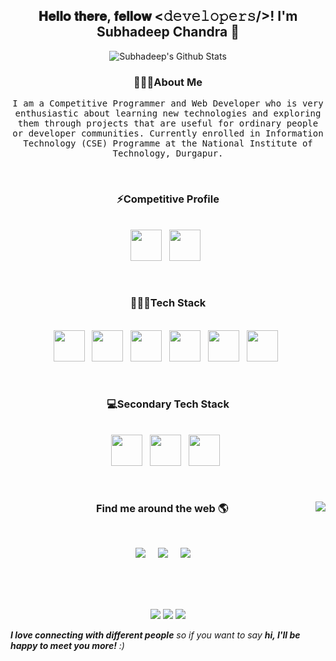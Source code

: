 <h2 align='center'> 𝐇𝐞𝐥𝐥𝐨 𝐭𝐡𝐞𝐫𝐞, 𝐟𝐞𝐥𝐥𝐨𝐰 <𝚍𝚎𝚟𝚎𝚕𝚘𝚙𝚎𝚛𝚜/>!  I'm Subhadeep Chandra 👋 </h2>
<p align='center'>
  <img align="center" src="https://github-readme-stats.vercel.app/api?username=subhadeepchandra1&&show_icons=true&title_color=fff&icon_color=79ff97&text_color=efefef&bg_color=24292e" alt="Subhadeep's Github Stats">
</p>

<h3 align="center"> 🙋🏽‍♂️About Me </h3>
<p align="center"> <samp> 
   I am a Competitive Programmer and Web Developer who is very enthusiastic about learning new technologies and exploring them through projects that are useful for ordinary people or developer communities. Currently enrolled in Information Technology (CSE) Programme at the National Institute of Technology, Durgapur. 
  
  </samp>
</p><br>

<h3 align="center"> ⚡Competitive Profile </h3>
<p align="center">
<br>
  <code><a alt="Codechef" href="https://www.codechef.com/users/subhadeep_nit"><img height="50" src="https://simpleicons.org/icons/codechef.svg"></a></code>&nbsp;&nbsp;
  <code><a alt="Codeforces" href="https://codeforces.com/profile/subhadeepchandra1"><img height="50" src="https://simpleicons.org/icons/codeforces.svg"></a></code>&nbsp;&nbsp;
</p><br>


<h3 align="center"> 👨🏽‍💻Tech Stack </h3>
<p align="center">
<br>
<code><img height="50" src="https://simpleicons.org/icons/javascript.svg"></code>&nbsp;&nbsp;
<code><img height="50" src="https://simpleicons.org/icons/django.svg"></code>&nbsp;&nbsp;
<code><img height="50" src="https://simpleicons.org/icons/vue-dot-js.svg"></code>&nbsp;&nbsp;
<code><img height="50" src="https://simpleicons.org/icons/html5.svg"></code>&nbsp;&nbsp;
<code><img height="50" src="https://simpleicons.org/icons/python.svg"></code>&nbsp;&nbsp;
<code><img height="50" src="https://simpleicons.org/icons/cplusplus.svg"></code>&nbsp;&nbsp;


</p><br>

<h3 align="center"> 💻Secondary Tech Stack </h3>
<p align="center">
<br>
<code><img height="50" src="https://simpleicons.org/icons/sass.svg"></code>&nbsp;&nbsp;
<code><img height="50" src="https://simpleicons.org/icons/gnubash.svg"></code>&nbsp;&nbsp;
<code><img height="50" src="https://simpleicons.org/icons/bootstrap.svg"></code>&nbsp;&nbsp;
</p><br>



<h3  align='center'>Find me around the web 🌎 <img align="right" src="https://visitor-badge.laobi.icu/badge?page_id=subhadeepchandra1.subhadeepchandra1" /></h3><br>

<p align='center'>
  <a href="https://github.com/subhadeepchandra1"><img src="https://img.shields.io/badge/github-black.svg?&style=for-the-badge&logo=github&logoColor=white" /></a>&nbsp;&nbsp;&nbsp;&nbsp;  
  <a href="https://www.linkedin.com/in/subhadeep-chandra-92384717a/"><img src="https://img.shields.io/badge/linkedin-%230077B5.svg?&style=for-the-badge&logo=linkedin&logoColor=white" /></a>&nbsp;&nbsp;&nbsp;&nbsp;
  <a href="mailto:subhadeepchandra1@gmail.com"><img src="https://img.shields.io/badge/gmail-%23D14836.svg?&style=for-the-badge&logo=gmail&logoColor=white" /></a>&nbsp;&nbsp;&nbsp;&nbsp;
</p>

<br><br><br>
<p align="center"> 
<img src="https://forthebadge.com/images/badges/built-with-love.svg" />
<img src="https://forthebadge.com/images/badges/uses-html.svg" />
<img src="http://ForTheBadge.com/images/badges/built-by-developers.svg" />
</p>
<p>
  

  <em><b>I love connecting with different people</b> so if you want to say <b>hi, I'll be happy to meet you more!</b> :)</em>
  </p>

<!--
**subhadeepchandra1/subhadeepchandra1** is a ✨ _special_ ✨ repository because its `README.md` (this file) appears on your GitHub profile.

Here are some ideas to get you started:

- 🔭 I’m currently working on ...
- 🌱 I’m currently learning ...
- 👯 I’m looking to collaborate on ...
- 🤔 I’m looking for help with ...
- 💬 Ask me about ...
- 📫 How to reach me: ...
- 😄 Pronouns: ...
- ⚡ Fun fact: ...
-->

